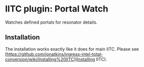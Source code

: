 # IITC plugin: Portal Watch
Watches defined portals for resonator details.

## Installation
The installation works exactly like it does for main IITC. Please see [https://github.com/jonatkins/ingress-intel-total-conversion/wiki/Installing%20IITC](Installing IITC).

